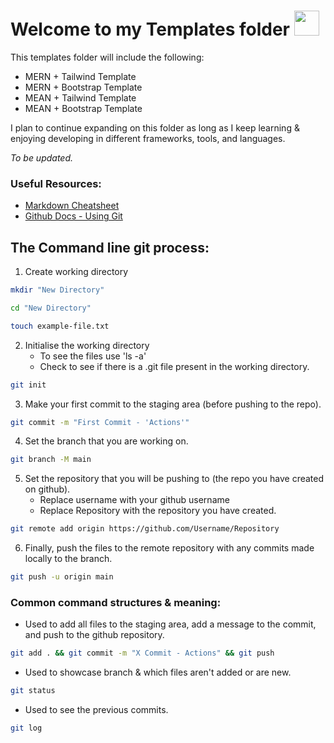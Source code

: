 <div>
    <h1>Welcome to my Templates folder <span><img src="https://camo.githubusercontent.com/e8e7b06ecf583bc040eb60e44eb5b8e0ecc5421320a92929ce21522dbc34c891/68747470733a2f2f6d656469612e67697068792e636f6d2f6d656469612f6876524a434c467a6361737252346961377a2f67697068792e676966" width="40" height="40"></span></h1>
</div>

This templates folder will include the following:

- MERN + Tailwind Template
- MERN + Bootstrap Template
- MEAN + Tailwind Template
- MEAN + Bootstrap Template

I plan to continue expanding on this folder as long as I keep learning & enjoying developing in different frameworks, tools, and languages.

*To be updated.*

<h3>Useful Resources:</h3>
<div>
    <ul>
        <li><a href="https://www.markdownguide.org/cheat-sheet/">Markdown Cheatsheet</a></li>
        <li><a href="https://docs.github.com/en/get-started/using-git/about-git">Github Docs - Using Git</a></li>
        <!-- <li></li> -->
    </ul>
</div>

## The Command line git process:

1. Create working directory
```sh
mkdir "New Directory"
```
```sh
cd "New Directory"
```
```sh
touch example-file.txt
```
2. Initialise the working directory
    - To see the files use 'ls -a'
    - Check to see if there is a .git file present in the working directory.
```sh
git init
```
3. Make your first commit to the staging area (before pushing to the repo).
```sh
git commit -m "First Commit - 'Actions'"
```
4. Set the branch that you are working on.
```sh
git branch -M main
```
5. Set the repository that you will be pushing to (the repo you have created on github).
    - Replace username with your github username
    - Replace Repository with the repository you have created.
```sh
git remote add origin https://github.com/Username/Repository
```
6. Finally, push the files to the remote repository with any commits made locally to the branch.
```sh
git push -u origin main
```

### Common command structures & meaning:

- Used to add all files to the staging area, add a message to the commit, and push to the github repository.
```sh
git add . && git commit -m "X Commit - Actions" && git push
```
- Used to showcase branch & which files aren't added or are new.
```sh
git status
```
- Used to see the previous commits.
```sh
git log
```